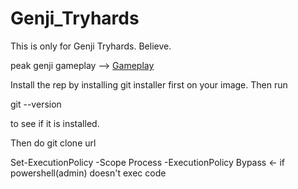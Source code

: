 # Genji_Tryhards

This is only for Genji Tryhards. Believe. 

peak genji gameplay --> [Gameplay](https://www.youtube.com/watch?v=dQw4w9WgXcQ)

Install the rep by installing git installer first on your image. Then run 

git --version

to see if it is installed.

Then do 
git clone url


Set-ExecutionPolicy -Scope Process -ExecutionPolicy Bypass ← if powershell(admin) doesn't exec code
